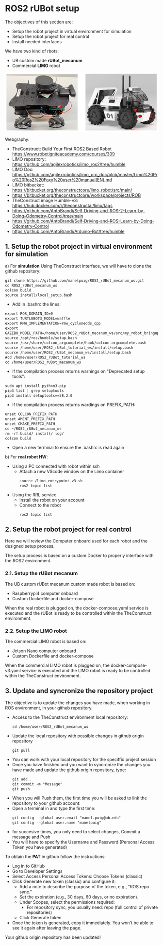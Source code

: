 # **ROS2 rUBot setup**

The objectives of this section are:
- Setup the robot project in virtual environment for simulation
- Setup the robot project for real control
- Install needed interfaces

We have two kind of rbots:
- UB custom made **rUBot_mecanum**
- Commercial **LIMO** robot

![](./Images/01_Setup/rUBot_Limo.png)

Webgraphy:
- TheConstruct: Build Your First ROS2 Based Robot https://www.robotigniteacademy.com/courses/309
- LIMO repository: https://github.com/agilexrobotics/limo_ros2/tree/humble
- LIMO Doc: https://github.com/agilexrobotics/limo_pro_doc/blob/master/Limo%20Pro%20Ros2%20Foxy%20user%20manual(EN).md
- LIMO bitbucket: https://bitbucket.org/theconstructcore/limo_robot/src/main/
- https://bitbucket.org/theconstructcore/workspace/projects/ROB
- TheConstruct image Humble-v3: https://hub.docker.com/r/theconstructai/limo/tags
- https://github.com/AntoBrandi/Self-Driving-and-ROS-2-Learn-by-Doing-Odometry-Control/tree/main
- https://github.com/AntoBrandi/Self-Driving-and-ROS-Learn-by-Doing-Odometry-Control
- https://github.com/AntoBrandi/Arduino-Bot/tree/humble


## **1. Setup the robot project in virtual environment for simulation**

a) For **simulation** Using TheConstruct interface, we will have to clone the github repository:

```shell
git clone https://github.com/manelpuig/ROS2_rUBot_mecanum_ws.git
cd ROS2_rUBot_mecanum_ws
colcon build
source install/local_setup.bash
```
- Add in .bashrc the lines:
````shell
export ROS_DOMAIN_ID=0
export TURTLEBOT3_MODEL=waffle
export RMW_IMPLEMENTATION=rmw_cyclonedds_cpp
export GAZEBO_MODEL_PATH=/home/user/ROS2_rUBot_mecanum_ws/src/my_robot_bringup/models:$GAZEBO_MODEL_PATH
source /opt/ros/humble/setup.bash
source /usr/share/colcon_argcomplete/hook/colcon-argcomplete.bash
source /home/user/ROS2_rUBot_tutorial_ws/install/setup.bash
source /home/user/ROS2_rUBot_mecanum_ws/install/setup.bash
#cd /home/user/ROS2_rUBot_tutorial_ws
cd /home/user/ROS2_rUBot_mecanum_ws

````
- If the compilation process returns warnings on "Deprecated setup tools":
````shell
sudo apt install python3-pip
pip3 list | grep setuptools
pip3 install setuptools==58.2.0
````
- If the compilation process returns wardings on PREFIX_PATH:
````shell
unset COLCON_PREFIX_PATH
unset AMENT_PREFIX_PATH
unset CMAKE_PREFIX_PATH
cd ~/ROS2_rUBot_mecanum_ws
rm -rf build/ install/ log/
colcon build
````
- Open a new terminal to ensure the .bashrc is read again

b) For **real robot HW**:
- Using a PC connected with robot within ssh
  - Attach a new VScode window on the Limo container
    ````shell
    source /limo_entrypoint-v3.sh
    ros2 topic list
    ````
- Using the RRL service
  - Install the robot on your account
  - Connect to the robot
    ````shell
    ros2 topic list
    ````

## **2. Setup the robot project for real control**

Here we will review the Computer onboard used for each robot and the designed setup process.

The setup process is based on a custom Docker to properly interface with the ROS2 environment.

### **2.1. Setup the rUBot mecanum**

The UB custom rUBot mecanum custom made robot is based on:
- Raspberrypi4 computer onboard
- Custom Dockerfile and docker-compose 

When the real robot is plugged on, the docker-compose.yaml service is executed and the rUBot is ready to be controlled within the TheConstruct environment.

### **2.2. Setup the LIMO robot**

The commercial LIMO robot is based on:
- Jetson Nano computer onboard
- Custom Dockerfile and docker-compose 

When the commercial LIMO robot is plugged on, the docker-compose-v3.yaml service is executed and the LIMO robot is ready to be controlled within the TheConstruct environment.

## **3. Update and syncronize the repository project**

The objective is to update the changes you have made, when working in ROS environment, in your github repository.

- Access to the TheConstruct environment local repository:
  ````shell
  cd /home/user/ROS2_rUBot_mecanum_ws
  ````
- Update the local repository with possible changes in github origin repository
  ````shell
  git pull
  ````
- You can work with your local repository for the speciffic project session
- Once you have finished and you want to syncronize the changes you have made and update the github origin repository, type:
  ````shell
  git add .
  git commit -m "Message"
  git push
  ````
- When you will Push them, the first time you will be asked to link the repository to your github account:
- Open a terminal in and type the first time:
  ```shell
  git config --global user.email "manel.puig@ub.edu"
  git config --global user.name "manelpuig"
  ```
- for succesive times, you only need to select changes, Commit a message and Push
- You will have to specify the Username and Password (Personal Access Token you have generated)

To obtain the **PAT** in github follow the instructions:

  - Log in to GitHub
  - Go to Developer Settings
  - Select Access Personal Access Tokens: Choose Tokens (classic)
  - Click Generate new token (classic) and configure it:
    - Add a note to describe the purpose of the token, e.g., "ROS repo sync."
    - Set the expiration (e.g., 30 days, 60 days, or no expiration).
    - Under Scopes, select the permissions required:
      - For repository sync, you usually need: repo (full control of private repositories)
    - Click Generate token
  - Once the token is generated, copy it immediately. You won't be able to see it again after leaving the page.

Your github origin repository has been updated!